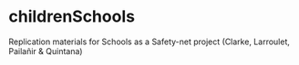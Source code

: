 # childrenSchools
Replication materials for Schools as a Safety-net project (Clarke, Larroulet, Pailañir & Quintana)
